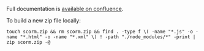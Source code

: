 Full documentation is [available on confluence](https://mothandflame.atlassian.net/wiki/spaces/ENGINEERIN/pages/1658257411/How+to+create+and+test+SCORM+packages).


To build a new zip file locally:
```
touch scorm.zip && rm scorm.zip && find . -type f \( -name "*.js" -o -name "*.html" -o -name "*.xml" \) ! -path "./node_modules/*" -print | zip scorm.zip -@
```
